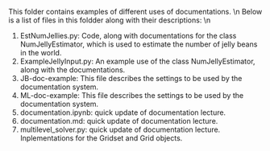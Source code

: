 This folder contains examples of different uses of documentations. \n
Below is a list of files in this foldder along with their descriptions: \n
1. EstNumJellies.py: Code, along with documentations for the class NumJellyEstimator, which is used to estimate the number of jelly beans in the world.
2. ExampleJellyInput.py: An example use of the class NumJellyEstimator, along with the documentations.
3. JB-doc-example: This file describes the settings to be used by the documentation system.
4. ML-doc-example: This file describes the settings to be used by the documentation system.
5. documentation.ipynb: quick update of documentation lecture.
6. documentation.md: quick update of documentation lecture.
7. multilevel_solver.py: quick update of documentation lecture. Inplementations for the Gridset and Grid objects.

